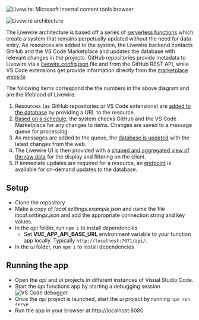 ![Livewire: Microsoft internal content tools browser](./livewire-logo.png)


![Livewire architecture](livewire-architecture.png)

The Livewire architecture is based off a series of [serverless functions](https://azure.com/functions) which create a system that remains perpetually updated without the need for data entry. As resources are added to the system, the Livewire backend contacts GitHub and the VS Code Marketplace and updates the database with relevant changes in the projects. GitHub repositories provide metadata to Livewire via a [livewire.config.json](livewire.config.js) file and from the GitHub REST API, while VS Code extensions get provide information directly from the [marketplace website](https://marketplace.visualstudio.com/vscode).

The following items correspond the the numbers in the above diagram and are the lifeblood of Livewire:

1. Resources (as GitHub repositories or VS Code extensions) are [added to the database](api/addResource) by providing a URL to the resource.
2. [Based on a schedule](api/detectChanges), the system checks GitHub and the VS Code Marketplace for any changes to items. Changes are saved to a message queue for processing.
3. As messages are added to the queue, the [database is updated](api/updateResource) with the latest changes from the web.
4. The Livewire UI is then provided with a [shaped and aggregated view of the raw data](api/getResources) for the display and filtering on the client.
5. If immediate updates are required for a resource, an [endpoint](api/ping) is available for on-demand updates to the database.

## Setup

- Clone the repository
- Make a copy of *local.settings.example.json* and name the file *local.settings.json* and add the appropriate connection string and key values.
- In the *api* folder, run `npm i` to install dependencies
  - Set **VUE_APP_API_BASE_URL** environment variable to your function app locally.  Typically `http://localhost:7071/api/`.
- In the *ui* folder, run `npm i` to install dependencies

## Running the app

- Open the *api* and *ui* projects in different instances of Visual Studio Code.
- Start the *api* functions app by starting a debugging session
    ![VS Code debugger](vs-code-debug.png)
- Once the *api* project is launched, start the *ui* project by running `npm run serve`
- Run the app in your browser at http://localhost:8080
